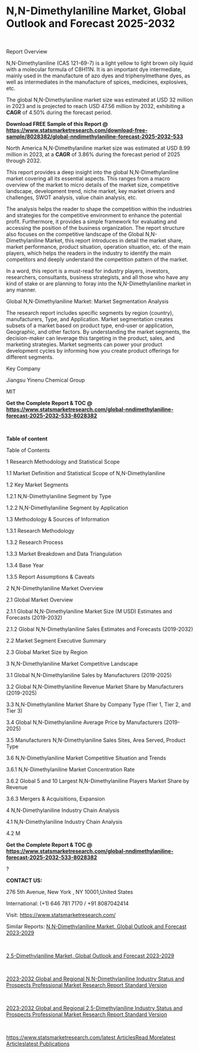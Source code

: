 <h1>N,N-Dimethylaniline Market, Global Outlook and Forecast 2025-2032</h1><br/><p>Report Overview</p>
 
 
 
 <p>N,N-Dimethylaniline (CAS 121-69-7) is a light yellow to light brown oily liquid with a molecular formula of C8H11N. It is an important dye intermediate, mainly used in the manufacture of azo dyes and triphenylmethane dyes, as well as intermediates in the manufacture of spices, medicines, explosives, etc.</p>
 
 
 
 <p>The global N,N-Dimethylaniline market size was estimated at USD 32 million in 2023 and is projected to reach USD 47.56 million by 2032, exhibiting a <strong>CAGR</strong> of 4.50% during the forecast period.</p>
 
 
 
 <p><strong>Download FREE Sample of this Report @ <a href="https://www.statsmarketresearch.com/download-free-sample/8028382/global-nndimethylaniline-forecast-2025-2032-533">https://www.statsmarketresearch.com/download-free-sample/8028382/global-nndimethylaniline-forecast-2025-2032-533</a></strong></p>
 
 
 
 <p>North America N,N-Dimethylaniline market size was estimated at USD 8.99 million in 2023, at a <strong>CAGR</strong> of 3.86% during the forecast period of 2025 through 2032.</p>
 
 
 
 <p>This report provides a deep insight into the global N,N-Dimethylaniline market covering all its essential aspects. This ranges from a macro overview of the market to micro details of the market size, competitive landscape, development trend, niche market, key market drivers and challenges, SWOT analysis, value chain analysis, etc.</p>
 
 
 
 <p>The analysis helps the reader to shape the competition within the industries and strategies for the competitive environment to enhance the potential profit. Furthermore, it provides a simple framework for evaluating and accessing the position of the business organization. The report structure also focuses on the competitive landscape of the Global N,N-Dimethylaniline Market, this report introduces in detail the market share, market performance, product situation, operation situation, etc. of the main players, which helps the readers in the industry to identify the main competitors and deeply understand the competition pattern of the market.</p>
 
 
 
 <p>In a word, this report is a must-read for industry players, investors, researchers, consultants, business strategists, and all those who have any kind of stake or are planning to foray into the N,N-Dimethylaniline market in any manner.</p>
 
 
 
 <p>Global N,N-Dimethylaniline Market: Market Segmentation Analysis</p>
 
 
 
 <p>The research report includes specific segments by region (country), manufacturers, Type, and Application. Market segmentation creates subsets of a market based on product type, end-user or application, Geographic, and other factors. By understanding the market segments, the decision-maker can leverage this targeting in the product, sales, and marketing strategies. Market segments can power your product development cycles by informing how you create product offerings for different segments.</p>
 
 
 
 <p>Key Company</p>
 
 
 
 <p>Jiangsu Yinenu Chemical Group</p>
 
 
 
 <p>MIT</p>
 
 
 
 <div><b>Get the Complete Report & TOC @ <a href="https://www.statsmarketresearch.com/global-nndimethylaniline-forecast-2025-2032-533-8028382">https://www.statsmarketresearch.com/global-nndimethylaniline-forecast-2025-2032-533-8028382</a></b></div>
 
 
 
 <p><br />
 
 <b>Table of content</b></p>
 
 
 
 <p>Table of Contents<br />
 
 1 Research Methodology and Statistical Scope<br />
 
 1.1 Market Definition and Statistical Scope of N,N-Dimethylaniline<br />
 
 1.2 Key Market Segments<br />
 
 1.2.1 N,N-Dimethylaniline Segment by Type<br />
 
 1.2.2 N,N-Dimethylaniline Segment by Application<br />
 
 1.3 Methodology & Sources of Information<br />
 
 1.3.1 Research Methodology<br />
 
 1.3.2 Research Process<br />
 
 1.3.3 Market Breakdown and Data Triangulation<br />
 
 1.3.4 Base Year<br />
 
 1.3.5 Report Assumptions & Caveats<br />
 
 2 N,N-Dimethylaniline Market Overview<br />
 
 2.1 Global Market Overview<br />
 
 2.1.1 Global N,N-Dimethylaniline Market Size (M USD) Estimates and Forecasts (2019-2032)<br />
 
 2.1.2 Global N,N-Dimethylaniline Sales Estimates and Forecasts (2019-2032)<br />
 
 2.2 Market Segment Executive Summary<br />
 
 2.3 Global Market Size by Region<br />
 
 3 N,N-Dimethylaniline Market Competitive Landscape<br />
 
 3.1 Global N,N-Dimethylaniline Sales by Manufacturers (2019-2025)<br />
 
 3.2 Global N,N-Dimethylaniline Revenue Market Share by Manufacturers (2019-2025)<br />
 
 3.3 N,N-Dimethylaniline Market Share by Company Type (Tier 1, Tier 2, and Tier 3)<br />
 
 3.4 Global N,N-Dimethylaniline Average Price by Manufacturers (2019-2025)<br />
 
 3.5 Manufacturers N,N-Dimethylaniline Sales Sites, Area Served, Product Type<br />
 
 3.6 N,N-Dimethylaniline Market Competitive Situation and Trends<br />
 
 3.6.1 N,N-Dimethylaniline Market Concentration Rate<br />
 
 3.6.2 Global 5 and 10 Largest N,N-Dimethylaniline Players Market Share by Revenue<br />
 
 3.6.3 Mergers & Acquisitions, Expansion<br />
 
 4 N,N-Dimethylaniline Industry Chain Analysis<br />
 
 4.1 N,N-Dimethylaniline Industry Chain Analysis<br />
 
 4.2 M</p>
 
 
 
 <div><b>Get the Complete Report & TOC @ <a href="https://www.statsmarketresearch.com/global-nndimethylaniline-forecast-2025-2032-533-8028382">https://www.statsmarketresearch.com/global-nndimethylaniline-forecast-2025-2032-533-8028382</a></b></div>
 
 
 
 <p>? </p>
 
 
 
 <p><b>CONTACT US:</b><br />
 
 276 5th Avenue, New York , NY 10001,United States<br />
 
 International: (+1) 646 781 7170 / +91 8087042414<br />
 
 Visit: <a href="https://www.statsmarketresearch.com/">https://www.statsmarketresearch.com/</a><br />
 
 Similar Reports: <a href="https://www.statsmarketresearch.com/global-nndimethylaniline-forecast-2025-2032-533-8028382">N,N-Dimethylaniline Market, Global Outlook and Forecast 2023-2029</a><br />
 
 <br />
 
 <a href="https://www.statsmarketresearch.com/global-nndimethylaniline-forecast-2025-2032-533-8028382">2,5-Dimethylaniline Market, Global Outlook and Forecast 2023-2029</a><br />
 
 <br />
 
 <a href="https://www.statsmarketresearch.com/global-nndimethylaniline-forecast-2025-2032-533-8028382">2023-2032 Global and Regional N,N-Dimethylaniline Industry Status and Prospects Professional Market Research Report Standard Version</a><br />
 
 <br />
 
 <a href="https://www.statsmarketresearch.com/global-nndimethylaniline-forecast-2025-2032-533-8028382">2023-2032 Global and Regional 2,5-Dimethylaniline Industry Status and Prospects Professional Market Research Report Standard Version</a><br />
 
 <br />
 
 <a href="https://gyeongbokgung.com">https://www.statsmarketresearch.com/</a><a href="https://hallyeomaritime.com">latest Articles</a><a href="https://jingwansa.com">Read More</a><a href="https://nguoiviet.jp/">latest Articles</a><a href="https://www.intelmarketresearch.com/">latest Publications</a></p>